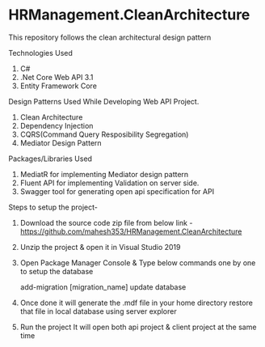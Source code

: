 # HRManagement.CleanArchitecture
This repository follows the clean architectural design pattern

Technologies Used 
1) C#
2) .Net Core Web API 3.1
3) Entity Framework Core

Design Patterns Used While Developing Web API Project.
1) Clean Architecture
2) Dependency Injection
3) CQRS(Command Query Resposibility Segregation)
4) Mediator Design Pattern

Packages/Libraries Used
1) MediatR for implementing Mediator design pattern
2) Fluent API for implementing Validation on server side.
3) Swagger tool for generating open api specification for API

Steps to setup the project-

1) Download the source code zip file from below link  -
   https://github.com/mahesh353/HRManagement.CleanArchitecture

2) Unzip the project & open it in Visual Studio 2019

3) Open Package Manager Console & Type below commands one by one to setup the database
   
   add-migration [migration_name]
   update database
   
4) Once done it will generate the .mdf file in your home directory restore that file in local database using server explorer
5) Run the project It will open both api project & client project at the same time
  
